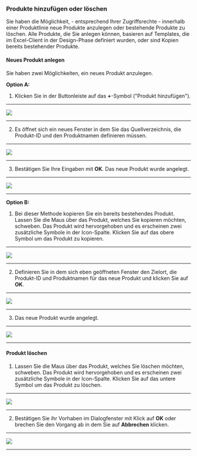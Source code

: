 ### Produkte hinzufügen oder löschen

Sie haben die Möglichkeit, - entsprechend Ihrer Zugriffsrechte - innerhalb einer Produktlinie neue Produkte anzulegen oder bestehende Produkte zu löschen. Alle Produkte, die Sie anlegen können, basieren auf Templates, die im Excel-Client in der Design-Phase definiert wurden, oder sind Kopien bereits bestehender Produkte.

#### Neues Produkt anlegen

Sie haben zwei Möglichkeiten, ein neues Produkt anzulegen.

**Option A:**

1) Klicken Sie in der Buttonleiste auf das **+**-Symbol ("Produkt hinzufügen").

---
![](/Pictures/Web-Client/Produktlinie/Produktübersicht/Produkttabellenbereich/Produkte-hinzufuegen-oder-loeschen/produkte_hinzufuegen_oder_loeschen_l.png)

---

2) Es öffnet sich ein neues Fenster in dem Sie das Quellverzeichnis, die Produkt-ID und den Produktnamen definieren müssen.

---
![](/Pictures/Web-Client/Produktlinie/Produktübersicht/Produkttabellenbereich/Produkte-hinzufuegen-oder-loeschen/produkte_hinzufuegen_oder_loeschen_2.png)

---

3) Bestätigen Sie Ihre Eingaben mit **OK**. Das neue Produkt wurde angelegt.

---
![](/Pictures/Web-Client/Produktlinie/Produktübersicht/Produkttabellenbereich/Produkte-hinzufuegen-oder-loeschen/produkte_hinzufuegen_oder_loeschen_3.png)

---

**Option B:**

1) Bei dieser Methode kopieren Sie ein bereits bestehendes Produkt. Lassen Sie die Maus über das Produkt, welches Sie kopieren möchten, schweben. Das Produkt wird hervorgehoben und es erscheinen zwei zusätzliche Symbole in der Icon-Spalte. Klicken Sie auf das obere Symbol um das Produkt zu kopieren.

---
![](/Pictures/Web-Client/Produktlinie/Produktübersicht/Produkttabellenbereich/Produkte-hinzufuegen-oder-loeschen/produkte_hinzufuegen_oder_loeschen_4.png)

---

2) Definieren Sie in dem sich eben geöffneten Fenster den Zielort, die Produkt-ID und Produktnamen für das neue Produkt und klicken Sie auf **OK**.

---
![](/Pictures/Web-Client/Produktlinie/Produktübersicht/Produkttabellenbereich/Produkte-hinzufuegen-oder-loeschen/produkte_hinzufuegen_oder_loeschen_5.png)

---

3) Das neue Produkt wurde angelegt.

---
![](/Pictures/Web-Client/Produktlinie/Produktübersicht/Produkttabellenbereich/Produkte-hinzufuegen-oder-loeschen/produkte_hinzufuegen_oder_loeschen_6.png)

---

#### Produkt löschen

1) Lassen Sie die Maus über das Produkt, welches Sie löschen möchten, schweben. Das Produkt wird hervorgehoben und es erscheinen zwei zusätzliche Symbole in der Icon-Spalte. Klicken Sie auf das untere Symbol um das Produkt zu löschen.

---
![](/Pictures/Web-Client/Produktlinie/Produktübersicht/Produkttabellenbereich/Produkte-hinzufuegen-oder-loeschen/produkte_hinzufuegen_oder_loeschen_7.png)

---

2) Bestätigen Sie ihr Vorhaben im Dialogfenster mit Klick auf **OK** oder brechen Sie den Vorgang ab in dem Sie auf **Abbrechen** klicken.

---
![](/Pictures/Web-Client/Produktlinie/Produktübersicht/Produkttabellenbereich/Produkte-hinzufuegen-oder-loeschen/produkte_hinzufuegen_oder_loeschen_8.png)

---

